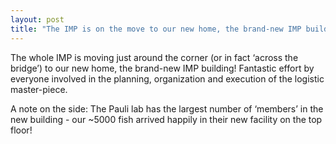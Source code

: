 ```yaml
---
layout: post
title: "The IMP is on the move to our new home, the brand-new IMP building"
---
```

The whole IMP is moving just around the corner (or in fact ‘across the bridge’)
to our new home, the brand-new IMP building! Fantastic effort by everyone
involved in the planning, organization and execution of the logistic
master-piece. 

A note on the side: The Pauli lab has the largest number of ‘members’ in the
new building - our ~5000 fish arrived happily in their new facility on the top
floor! 
